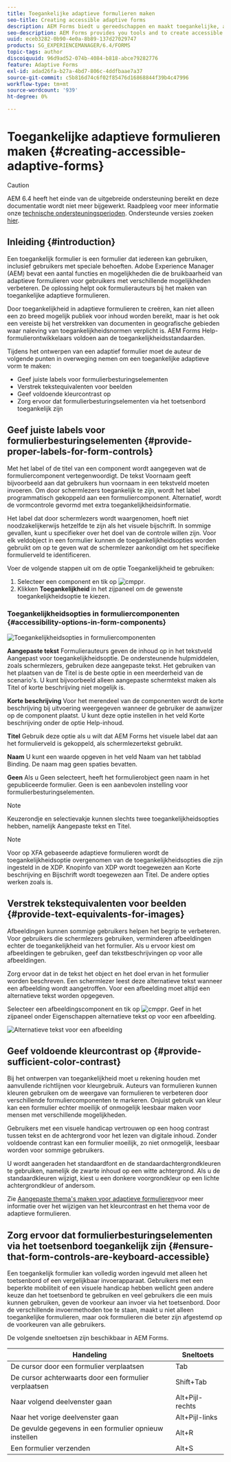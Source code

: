 ```yaml
---
title: Toegankelijke adaptieve formulieren maken
seo-title: Creating accessible adaptive forms
description: AEM Forms biedt u gereedschappen en maakt toegankelijke, adaptieve formulieren die voldoen aan toegankelijkheidsnormen.
seo-description: AEM Forms provides you tools and to create accessible adaptive forms and helps comply with accessibility standards.
uuid: eceb3282-0b90-4e0a-8b89-137d27029747
products: SG_EXPERIENCEMANAGER/6.4/FORMS
topic-tags: author
discoiquuid: 96d9ad52-074b-4084-b818-abce79282776
feature: Adaptive Forms
exl-id: adad26fa-b27a-4bd7-806c-4ddfbaae7a37
source-git-commit: c5b816d74c6f02f85476d16868844f39b4c47996
workflow-type: tm+mt
source-wordcount: '939'
ht-degree: 0%

---
```


# Toegankelijke adaptieve formulieren maken {#creating-accessible-adaptive-forms}

>[!CAUTION]
>
>AEM 6.4 heeft het einde van de uitgebreide ondersteuning bereikt en deze documentatie wordt niet meer bijgewerkt. Raadpleeg voor meer informatie onze [technische ondersteuningsperioden](https://helpx.adobe.com/support/programs/eol-matrix.html). Ondersteunde versies zoeken [hier](https://experienceleague.adobe.com/docs/).

## Inleiding {#introduction}

Een toegankelijk formulier is een formulier dat iedereen kan gebruiken, inclusief gebruikers met speciale behoeften. Adobe Experience Manager (AEM) bevat een aantal functies en mogelijkheden die de bruikbaarheid van adaptieve formulieren voor gebruikers met verschillende mogelijkheden verbeteren. De oplossing helpt ook formulierauteurs bij het maken van toegankelijke adaptieve formulieren.

Door toegankelijkheid in adaptieve formulieren te creëren, kan niet alleen een zo breed mogelijk publiek voor inhoud worden bereikt, maar is het ook een vereiste bij het verstrekken van documenten in geografische gebieden waar naleving van toegankelijkheidsnormen verplicht is. AEM Forms Help-formulierontwikkelaars voldoen aan de toegankelijkheidsstandaarden.

Tijdens het ontwerpen van een adaptief formulier moet de auteur de volgende punten in overweging nemen om een toegankelijke adaptieve vorm te maken:

* Geef juiste labels voor formulierbesturingselementen
* Verstrek tekstequivalenten voor beelden
* Geef voldoende kleurcontrast op
* Zorg ervoor dat formulierbesturingselementen via het toetsenbord toegankelijk zijn

## Geef juiste labels voor formulierbesturingselementen {#provide-proper-labels-for-form-controls}

Met het label of de titel van een component wordt aangegeven wat de formuliercomponent vertegenwoordigt. De tekst Voornaam geeft bijvoorbeeld aan dat gebruikers hun voornaam in een tekstveld moeten invoeren. Om door schermlezers toegankelijk te zijn, wordt het label programmatisch gekoppeld aan een formuliercomponent. Alternatief, wordt de vormcontrole gevormd met extra toegankelijkheidsinformatie.

Het label dat door schermlezers wordt waargenomen, hoeft niet noodzakelijkerwijs hetzelfde te zijn als het visuele bijschrift. In sommige gevallen, kunt u specifieker over het doel van de controle willen zijn. Voor elk veldobject in een formulier kunnen de toegankelijkheidsopties worden gebruikt om op te geven wat de schermlezer aankondigt om het specifieke formulierveld te identificeren.

Voer de volgende stappen uit om de optie Toegankelijkheid te gebruiken:

1. Selecteer een component en tik op ![cmppr](assets/cmppr.png).
1. Klikken **Toegankelijkheid** in het zijpaneel om de gewenste toegankelijkheidsoptie te kiezen.

### Toegankelijkheidsopties in formuliercomponenten {#accessibility-options-in-form-components}

![Toegankelijkheidsopties in formuliercomponenten](assets/accessibility-options.png)

**Aangepaste tekst** Formulierauteurs geven de inhoud op in het tekstveld Aangepast voor toegankelijkheidsoptie. De ondersteunende hulpmiddelen, zoals schermlezers, gebruiken deze aangepaste tekst. Het gebruiken van het plaatsen van de Titel is de beste optie in een meerderheid van de scenario&#39;s. U kunt bijvoorbeeld alleen aangepaste schermtekst maken als Titel of korte beschrijving niet mogelijk is.

**Korte beschrijving** Voor het merendeel van de componenten wordt de korte beschrijving bij uitvoering weergegeven wanneer de gebruiker de aanwijzer op de component plaatst. U kunt deze optie instellen in het veld Korte beschrijving onder de optie Help-inhoud.

**Titel** Gebruik deze optie als u wilt dat AEM Forms het visuele label dat aan het formulierveld is gekoppeld, als schermlezertekst gebruikt.

**Naam** U kunt een waarde opgeven in het veld Naam van het tabblad Binding. De naam mag geen spaties bevatten.

**Geen** Als u Geen selecteert, heeft het formulierobject geen naam in het gepubliceerde formulier. Geen is een aanbevolen instelling voor formulierbesturingselementen.

>[!NOTE]
>
>Keuzerondje en selectievakje kunnen slechts twee toegankelijkheidsopties hebben, namelijk Aangepaste tekst en Titel.

>[!NOTE]
>
>Voor op XFA gebaseerde adaptieve formulieren wordt de toegankelijkheidsoptie overgenomen van de toegankelijkheidsopties die zijn ingesteld in de XDP. Knopinfo van XDP wordt toegewezen aan Korte beschrijving en Bijschrift wordt toegewezen aan Titel. De andere opties werken zoals is.

## Verstrek tekstequivalenten voor beelden {#provide-text-equivalents-for-images}

Afbeeldingen kunnen sommige gebruikers helpen het begrip te verbeteren. Voor gebruikers die schermlezers gebruiken, verminderen afbeeldingen echter de toegankelijkheid van het formulier. Als u ervoor kiest om afbeeldingen te gebruiken, geef dan tekstbeschrijvingen op voor alle afbeeldingen.

Zorg ervoor dat in de tekst het object en het doel ervan in het formulier worden beschreven. Een schermlezer leest deze alternatieve tekst wanneer een afbeelding wordt aangetroffen. Voor een afbeelding moet altijd een alternatieve tekst worden opgegeven.

Selecteer een afbeeldingscomponent en tik op ![cmppr](assets/cmppr.png). Geef in het zijpaneel onder Eigenschappen alternatieve tekst op voor een afbeelding.

![Alternatieve tekst voor een afbeelding](assets/image-properties.png)

## Geef voldoende kleurcontrast op {#provide-sufficient-color-contrast}

Bij het ontwerpen van toegankelijkheid moet u rekening houden met aanvullende richtlijnen voor kleurgebruik. Auteurs van formulieren kunnen kleuren gebruiken om de weergave van formulieren te verbeteren door verschillende formuliercomponenten te markeren. Onjuist gebruik van kleur kan een formulier echter moeilijk of onmogelijk leesbaar maken voor mensen met verschillende mogelijkheden.

Gebruikers met een visuele handicap vertrouwen op een hoog contrast tussen tekst en de achtergrond voor het lezen van digitale inhoud. Zonder voldoende contrast kan een formulier moeilijk, zo niet onmogelijk, leesbaar worden voor sommige gebruikers.

U wordt aangeraden het standaardfont en de standaardachtergrondkleuren te gebruiken, namelijk de zwarte inhoud op een witte achtergrond. Als u de standaardkleuren wijzigt, kiest u een donkere voorgrondkleur op een lichte achtergrondkleur of andersom.

Zie [Aangepaste thema&#39;s maken voor adaptieve formulieren](/help/forms/using/creating-custom-adaptive-form-themes.md)voor meer informatie over het wijzigen van het kleurcontrast en het thema voor de adaptieve formulieren.

## Zorg ervoor dat formulierbesturingselementen via het toetsenbord toegankelijk zijn {#ensure-that-form-controls-are-keyboard-accessible}

Een toegankelijk formulier kan volledig worden ingevuld met alleen het toetsenbord of een vergelijkbaar invoerapparaat. Gebruikers met een beperkte mobiliteit of een visuele handicap hebben wellicht geen andere keuze dan het toetsenbord te gebruiken en veel gebruikers die een muis kunnen gebruiken, geven de voorkeur aan invoer via het toetsenbord. Door de verschillende invoermethoden toe te staan, maakt u niet alleen toegankelijke formulieren, maar ook formulieren die beter zijn afgestemd op de voorkeuren van alle gebruikers.

De volgende sneltoetsen zijn beschikbaar in AEM Forms.

| Handeling | Sneltoets |
|---|---|
| De cursor door een formulier verplaatsen | Tab |
| De cursor achterwaarts door een formulier verplaatsen | Shift+Tab |
| Naar volgend deelvenster gaan | Alt+Pijl-rechts |
| Naar het vorige deelvenster gaan | Alt+Pijl-links |
| De gevulde gegevens in een formulier opnieuw instellen | Alt+R |
| Een formulier verzenden | Alt+S | configuring-watched-folder-endpoints.md |
